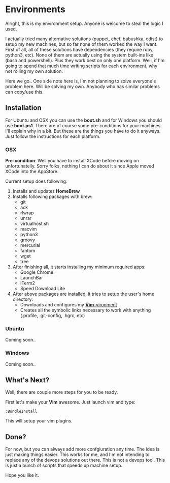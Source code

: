 # Environments

Alright, this is my environment setup. Anyone is welcome to steal the logic I used. 

I actually tried many alternative solutions (puppet, chef, babushka, cdist) to setup my new machines, but so far none of them worked the way I want. First of all, all of these solutions have dependencies (they require ruby, python3, etc). None of them are actually using the system built-ins like (bash and powershell). Plus they work best on only one platform. Well, if I'm going to spend that much time writing scripts for each environment, why not rolling my own solution. 

Here we go.. One side note here is, I'm not planning to solve everyone's problem here. Will be solving my own. Anybody who has similar problems can copy/use this.

## Installation

For Ubuntu and OSX you can use the **boot.sh** and for Windows you should use **boot.ps1**. There are of course some pre-conditions for your machines. I'll explain why in a bit. But these are the things you have to do it anyways. Just follow the instructions for each platform.

### OSX

**Pre-condition**: Well you have to install XCode before moving on unfortunatelly. Sorry folks, nothing I can do about it since Apple moved XCode into the AppStore.

Current setup does following:

1. Installs and updates **HomeBrew**
2. Installs following packages with brew:
   * git
   * ack
   * rlwrap
   * unrar
   * virtualhost.sh
   * macvim
   * python3
   * groovy
   * mercurial
   * fantom
   * wget
   * tree
3. After finishing all, it starts installing my minimum required apps:
   * Google Chrome
   * LaunchBar
   * iTerm2
   * Speed Download Lite
4. After above packages are installed, it tries to setup the user's home directory:
   * Downloads and configures my [**Vim**-vironment](http://github.com/isa/vim-vironment)
   * Creates all the symbolic links necessary to work with anything (.profile, .git-config, .hgrc, etc)

### Ubuntu

Coming soon..

### Windows

Coming soon..

## What's Next?

Well, there are couple more steps for you to be ready.

First let's make your **Vim** awesome. Just launch vim and type:

    :BundleInstall

This will setup your vim plugins.

## Done?

For now, but you can always add more confgiuration any time. The idea is just making things easier. This works for me, and I'm not intending to replace any of the devops solutions out there. This is not a devops tool. This is just a bunch of scripts that speeds up machine setup.

Hope you like it.
